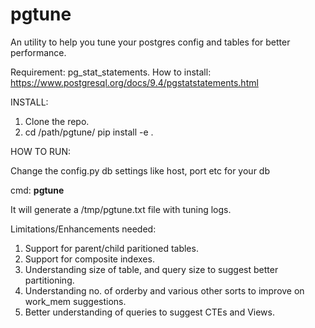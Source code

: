 # pgtune
An utility to help you tune your postgres config and tables for better performance.

Requirement:
pg_stat_statements. How to install: https://www.postgresql.org/docs/9.4/pgstatstatements.html

INSTALL:
1. Clone the repo.
2. cd /path/pgtune/ pip install -e . 

HOW TO RUN:

Change the config.py db settings like host, port etc for your db

cmd: **pgtune**

It will generate a /tmp/pgtune.txt file with tuning logs. 

Limitations/Enhancements needed:
1. Support for parent/child paritioned tables. 
2. Support for composite indexes. 
3. Understanding size of table, and query size to suggest better partitioning. 
4. Understanding no. of orderby and various other sorts to improve on work_mem suggestions.
5. Better understanding of queries to suggest CTEs and Views. 

